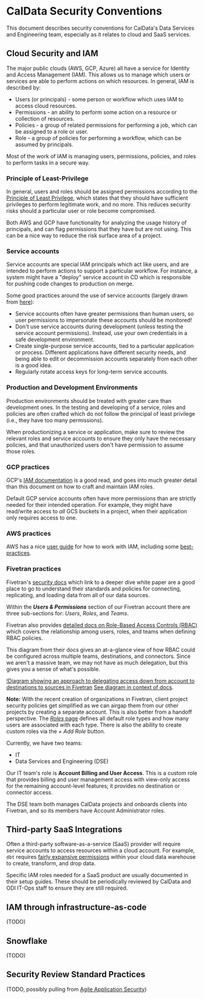 # CalData Security Conventions

This document describes security conventions for CalData's Data Services and Engineering team,
especially as it relates to cloud and SaaS services.

## Cloud Security and IAM

The major public clouds (AWS, GCP, Azure) all have a service for Identity and Access Management (IAM).
This allows us to manage which users or services are able to perform actions on which resources.
In general, IAM is described by:
* Users (or principals) - some person or workflow which uses IAM to access cloud resources.
* Permissions - an ability to perform some action on a resource or collection of resources.
* Policies - a group of related permissions for performing a job, which can be assigned to a role or user.
* Role - a group of policies for performing a workflow, which can be assumed by principals.

Most of the work of IAM is managing users, permissions, policies, and roles to perform tasks in a secure way.

### Principle of Least-Privilege

In general, users and roles should be assigned permissions according to the
[Principle of Least Privilege](https://en.wikipedia.org/wiki/Principle_of_least_privilege),
which states that they should have sufficient privileges to perform
legitimate work, and no more. This reduces security risks should a particular
user or role become compromised.

Both AWS and GCP have functionality for analyzing the usage history of principals,
and can flag permissions that they have but are not using.
This can be a nice way to reduce the risk surface area of a project.

### Service accounts

Service accounts are special IAM principals which act like users,
and are intended to perform actions to support a particular workflow.
For instance, a system might have a "deploy" service account in CD which is
responsible for pushing code changes to production on merge.

Some good practices around the use of service accounts
(largely drawn from [here](https://cloud.google.com/iam/docs/best-practices-service-accounts)):
* Service accounts often have greater permissions than human users, 
  so user permissions to impersonate these accounts should be monitored!
* Don't use service accounts during development (unless testing the service account permissions).
  Instead, use your own credentials in a safe development environment.
* Create single-purpose service accounts, tied to a particular application or process.
  Different applications have different security needs,
  and being able to edit or decommission accounts separately from each other is a good idea.
* Regularly rotate access keys for long-term service accounts.

### Production and Development Environments

Production environments should be treated with greater care than development ones.
In the testing and developing of a service, roles and policies are often crafted
which do not follow the principal of least privilege (i.e., they have too many permissions).

When productionizing a service or application, make sure to review the relevant
roles and service accounts to ensure they only have the necessary policies,
and that unauthorized users don't have permission to assume those roles.

### GCP practices 

GCP's [IAM documentation](https://cloud.google.com/iam/docs/how-to) is a good read,
and goes into much greater detail than this document on how to craft and maintain IAM roles.

Default GCP service accounts often have more permissions than are strictly needed
for their intended operation. For example, they might have read/write access to *all*
GCS buckets in a project, when their application only requires access to one. 

### AWS practices

AWS has a nice [user guide](https://docs.aws.amazon.com/IAM/latest/UserGuide/introduction.html)
for how to work with IAM, including some [best-practices](https://docs.aws.amazon.com/IAM/latest/UserGuide/best-practices.html).

### Fivetran practices

Fivetran's [security docs](https://fivetran.com/docs/security) which link to a deeper dive white paper are a good place to go to understand their standards and policies for connecting, replicating, and loading data from all of our data sources.

Within the ***Users & Permissions*** section of our Fivetran account there are three sub-sections for: *Users*, *Roles*, and *Teams*.

Fivetran also provides [detailed docs on Role-Based Access Controls (RBAC)](https://fivetran.com/docs/getting-started/fivetran-dashboard/account-management/role-based-access-control) which covers the relationship among users, roles, and teams when defining RBAC policies.

This diagram from their docs gives an at-a-glance view of how RBAC could be configured across multiple teams, destinations, and connectors. Since we aren't a massive team, we may not have as much delegation, but this gives you a sense of what's possible.

[!Diagram showing an approach to delegating access down from account to destinations to sources in Fivetran](https://fivetran.com/static-assets-docs/static/admin-teams-connectors.cbaa03b2.png)
[See diagram in context of docs](https://fivetran.com/docs/getting-started/fivetran-dashboard/account-management/role-based-access-control#newrbacmodelbenefits).

**Note:** With the recent creation of organizations in Fivetran, client project security policies get simplified as we can airgap them from our other projects by creating a separate account. This is also better from a handoff perspective.
The [*Roles* page](https://fivetran.com/dashboard/account/users-permissions/roles) defines all default role types and how many users are associated with each type. There is also the ability to create custom roles via the *+ Add Role* button.

Currently, we have two teams:
- IT
- Data Services and Engineering (DSE) 

Our IT team's role is **Account Billing and User Access**. This is a custom role that provides billing and user management access with view-only access for the remaining account-level features; it provides no destination or connector access.


The DSE team both manages CalData projects and onboards clients into Fivetran, and so its members have Account Administrator roles. 

## Third-party SaaS Integrations

Often a third-party software-as-a-service (SaaS) provider will require service accounts
to access resources within a cloud account.
For example, `dbt` requires [fairly expansive permissions](https://docs.getdbt.com/reference/warehouse-setups/bigquery-setup#required-permissions)
within your cloud data warehouse to create, transform, and drop data.

Specific IAM roles needed for a SaaS product are usually documented in their setup guides.
These should be periodically reviewed by CalData and ODI IT-Ops staff to ensure they are still required.

## IAM through infrastructure-as-code

(TODO)

## Snowflake

(TODO)

## Security Review Standard Practices

(TODO, possibly pulling from [Agile Application Security](https://www.amazon.com/Agile-Application-Security-Enabling-Continuous/dp/1491938846/ref=cm_cr_arp_d_product_top))
